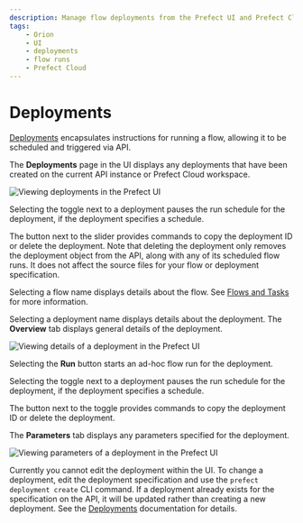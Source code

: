 ```yaml
---
description: Manage flow deployments from the Prefect UI and Prefect Cloud.
tags:
    - Orion
    - UI
    - deployments
    - flow runs
    - Prefect Cloud
---
```


# Deployments

[Deployments](/concepts/deployments/) encapsulates instructions for running a flow, allowing it to be scheduled and triggered via API. 

The **Deployments** page in the UI displays any deployments that have been created on the current API instance or Prefect Cloud workspace.

![Viewing deployments in the Prefect UI](/img/ui/orion-deployments.png)

Selecting the toggle next to a deployment pauses the run schedule for the deployment, if the deployment specifies a schedule. 

The button next to the slider provides commands to copy the deployment ID or delete the deployment. Note that deleting the deployment only removes the deployment object from the API, along with any of its scheduled flow runs. It does not affect the source files for your flow or deployment specification.

Selecting a flow name displays details about the flow. See [Flows and Tasks](/ui/flows-and-tasks/) for more information.

Selecting a deployment name displays details about the deployment. The **Overview** tab displays general details of the deployment.

![Viewing details of a deployment in the Prefect UI](/img/ui/orion-deployment-details.png)

Selecting the **Run** button starts an ad-hoc flow run for the deployment.

Selecting the toggle next to a deployment pauses the run schedule for the deployment, if the deployment specifies a schedule. 

The button next to the toggle provides commands to copy the deployment ID or delete the deployment.

The **Parameters** tab displays any parameters specified for the deployment.

![Viewing parameters of a deployment in the Prefect UI](/img/ui/orion-deployment-params.png)

Currently you cannot edit the deployment within the UI. To change a deployment, edit the deployment specification and use the `prefect deployment create` CLI command. If a deployment already exists for the specification on the API, it will be updated rather than creating a new deployment. See the [Deployments](/concepts/deployments/) documentation for details.